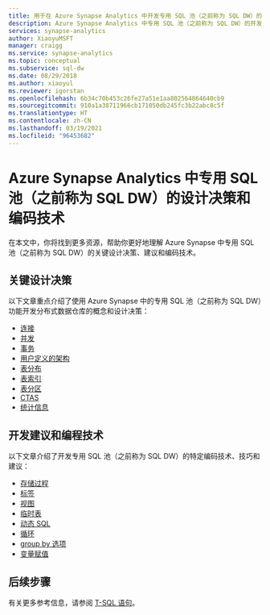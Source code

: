 ```yaml
---
title: 用于在 Azure Synapse Analytics 中开发专用 SQL 池（之前称为 SQL DW）的资源
description: Azure Synapse Analytics 中专用 SQL 池（之前称为 SQL DW）的开发概念、设计决策、建议和编码技术。
services: synapse-analytics
author: XiaoyuMSFT
manager: craigg
ms.service: synapse-analytics
ms.topic: conceptual
ms.subservice: sql-dw
ms.date: 08/29/2018
ms.author: xiaoyul
ms.reviewer: igorstan
ms.openlocfilehash: 6b34c70b453c26fe27a51e1aa802564864640cb9
ms.sourcegitcommit: 910a1a38711966cb171050db245fc3b22abc8c5f
ms.translationtype: HT
ms.contentlocale: zh-CN
ms.lasthandoff: 03/19/2021
ms.locfileid: "96453682"
---
```

# <a name="design-decisions-and-coding-techniques-for-a-dedicated-sql-pool-formerly-sql-dw-in-azure-synapse-analytics"></a>Azure Synapse Analytics 中专用 SQL 池（之前称为 SQL DW）的设计决策和编码技术 

 在本文中，你将找到更多资源，帮助你更好地理解 Azure Synapse 中专用 SQL 池（之前称为 SQL DW）的关键设计决策、建议和编码技术。

## <a name="key-design-decisions"></a>关键设计决策

以下文章重点介绍了使用 Azure Synapse 中的专用 SQL 池（之前称为 SQL DW）功能开发分布式数据仓库的概念和设计决策：

* [连接](sql-data-warehouse-connect-overview.md)
* [并发](resource-classes-for-workload-management.md)
* [事务](sql-data-warehouse-develop-transactions.md)
* [用户定义的架构](sql-data-warehouse-develop-user-defined-schemas.md)
* [表分布](sql-data-warehouse-tables-distribute.md)
* [表索引](sql-data-warehouse-tables-index.md)
* [表分区](sql-data-warehouse-tables-partition.md)
* [CTAS](sql-data-warehouse-develop-ctas.md)
* [统计信息](sql-data-warehouse-tables-statistics.md)

## <a name="development-recommendations-and-coding-techniques"></a>开发建议和编程技术

以下文章介绍了开发专用 SQL 池（之前称为 SQL DW）的特定编码技术、技巧和建议：

* [存储过程](sql-data-warehouse-develop-stored-procedures.md)
* [标签](sql-data-warehouse-develop-label.md)
* [视图](performance-tuning-materialized-views.md)
* [临时表](sql-data-warehouse-tables-temporary.md)
* [动态 SQL](sql-data-warehouse-develop-dynamic-sql.md)
* [循环](sql-data-warehouse-develop-loops.md)
* [group by 选项](sql-data-warehouse-develop-group-by-options.md)
* [变量赋值](sql-data-warehouse-develop-variable-assignment.md)

## <a name="next-steps"></a>后续步骤

有关更多参考信息，请参阅 [T-SQL 语句](sql-data-warehouse-reference-tsql-statements.md)。
